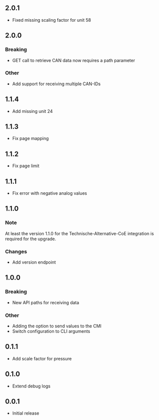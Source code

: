 <!-- https://developers.home-assistant.io/docs/add-ons/presentation#keeping-a-changelog -->

## 2.0.1

- Fixed missing scaling factor for unit 58

## 2.0.0

### Breaking
- GET call to retrieve CAN data now requires a path parameter

### Other
- Add support for receiving multiple CAN-IDs

## 1.1.4

- Add missing unit 24

## 1.1.3

- Fix page mapping

## 1.1.2

- Fix page limit

## 1.1.1

- Fix error with negative analog values

## 1.1.0

### Note
At least the version 1.1.0 for the Technische-Alternative-CoE integration is required for the upgrade.

### Changes

- Add version endpoint

## 1.0.0

### Breaking

- New API paths for receiving data

### Other

- Adding the option to send values to the CMI
- Switch configuration to CLI arguments

## 0.1.1

- Add scale factor for pressure

## 0.1.0

- Extend debug logs

## 0.0.1

- Initial release
